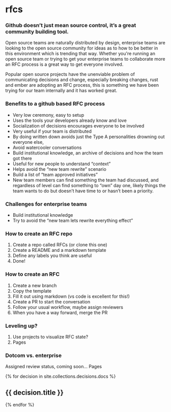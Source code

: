 # rfcs

### Github doesn’t just mean source control, it’s a great community building tool.

Open source teams are naturally distributed by design, enterprise teams are looking to the open source community for ideas as to how to be better in this environment which is trending that way. Whether you're running an open source team or trying to get your enterprise teams to collaborate more an RFC process is a great way to get everyone involved.

Popular open source projects have the unenviable problem of communicating decisions and change, especially breaking changes, rust and ember are adopting an RFC process, this is something we have been trying for our team internally and it has worked great.

### Benefits to a github based RFC process

* Very low ceremony, easy to setup
* Uses the tools your developers already know and love
* Socialization of decisions encourages everyone to be involved
* Very useful if your team is distributed
* By doing written down avoids just the Type A personalities drowning out everyone else, <anecdote>
* Avoid watercooler conversations
* Build institutional knowledge, an archive of decisions and how the team got there
* Useful for new people to understand “context”
* Helps avoid the “new team rewrite” scenario
* Build a list of “team approved initiatives”
* New team members can find something the team had discussed, and regardless of level can find something to “own” day one, likely things the team wants to do but doesn’t have time to or hasn’t been a priority. 

### Challenges for enterprise teams

* Build institutional knowledge
* Try to avoid the “new team lets rewrite everything effect”

### How to create an RFC repo

1. Create a repo called RFCs (or clone this one)
1. Create a README and a markdown template
1. Define any labels you think are useful
1. Done!

### How to create an RFC

1. Create a new branch
1. Copy the template
1. Fill it out using markdown (vs code is excellent for this!)
1. Create a PR to start the conversation
1. Follow your usual workflow, maybe assign reviewers
1. When you have a way forward, merge the PR

### Leveling up?

1. Use projects to visualize RFC state?
1. Pages

### Dotcom vs. enterprise

Assigned review status, coming soon…
Pages

{% for decision in site.collections.decisions.docs %}
  <h2>{{ decision.title }}</h2>
{% endfor %}